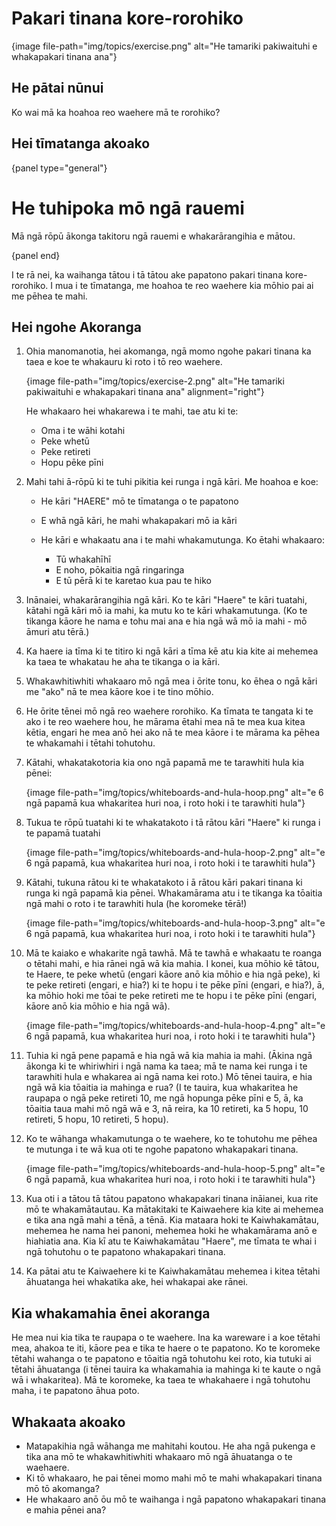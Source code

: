 # Pakari tinana kore-rorohiko

{image file-path="img/topics/exercise.png" alt="He tamariki pakiwaituhi e whakapakari tinana ana"}

## He pātai nūnui

Ko wai mā ka hoahoa reo waehere mā te rorohiko?

## Hei tīmatanga akoako

{panel type="general"}

# He tuhipoka mō ngā rauemi

Mā ngā rōpū ākonga takitoru ngā rauemi e whakarārangihia e mātou.

{panel end}

I te rā nei, ka waihanga tātou i tā tātou ake papatono pakari tinana kore-rorohiko. I mua i te tīmatanga, me hoahoa te reo waehere kia mōhio pai ai me pēhea te mahi.

## Hei ngohe Akoranga

1. Ohia manomanotia, hei akomanga, ngā momo ngohe pakari tinana ka taea e koe te whakauru ki roto i tō reo waehere.
    
    {image file-path="img/topics/exercise-2.png" alt="He tamariki pakiwaituhi e whakapakari tinana ana" alignment="right"}
    
    He whakaaro hei whakarewa i te mahi, tae atu ki te:
    
    - Oma i te wāhi kotahi
    - Peke whetū
    - Peke retireti
    - Hopu pēke pīni

2. Mahi tahi ā-rōpū ki te tuhi pikitia kei runga i ngā kāri. Me hoahoa e koe:
    
    - He kāri "HAERE" mō te tīmatanga o te papatono
    - E whā ngā kāri, he mahi whakapakari mō ia kāri
    - He kāri e whakaatu ana i te mahi whakamutunga. Ko ētahi whakaaro:
        
        - Tū whakahīhī
        - E noho, pōkaitia ngā ringaringa
        - E tū pērā ki te karetao kua pau te hiko

3. Inānaiei, whakarārangihia ngā kāri. Ko te kāri "Haere" te kāri tuatahi, kātahi ngā kāri mō ia mahi, ka mutu ko te kāri whakamutunga. (Ko te tikanga kāore he nama e tohu mai ana e hia ngā wā mō ia mahi - mō āmuri atu tērā.)

4. Ka haere ia tīma ki te titiro ki ngā kāri a tīma kē atu kia kite ai mehemea ka taea te whakatau he aha te tikanga o ia kāri.

5. Whakawhitiwhiti whakaaro mō ngā mea i ōrite tonu, ko ēhea o ngā kāri me "ako" nā te mea kāore koe i te tino mōhio.

6. He ōrite tēnei mō ngā reo waehere rorohiko. Ka tīmata te tangata ki te ako i te reo waehere hou, he mārama ētahi mea nā te mea kua kitea kētia, engari he mea anō hei ako nā te mea kāore i te mārama ka pēhea te whakamahi i tētahi tohutohu.

7. Kātahi, whakatakotoria kia ono ngā papamā me te tarawhiti hula kia pēnei:
    
    {image file-path="img/topics/whiteboards-and-hula-hoop.png" alt="e 6 ngā papamā kua whakaritea huri noa, i roto hoki i te tarawhiti hula"}

8. Tukua te rōpū tuatahi ki te whakatakoto i tā rātou kāri "Haere" ki runga i te papamā tuatahi
    
    {image file-path="img/topics/whiteboards-and-hula-hoop-2.png" alt="e 6 ngā papamā, kua whakaritea huri noa, i roto hoki i te tarawhiti hula"}

9. Kātahi, tukuna rātou ki te whakatakoto i ā rātou kāri pakari tinana ki runga ki ngā papamā kia pēnei. Whakamārama atu i te tikanga ka tōaitia ngā mahi o roto i te tarawhiti hula (he koromeke tērā!)
    
    {image file-path="img/topics/whiteboards-and-hula-hoop-3.png" alt="e 6 ngā papamā, kua whakaritea huri noa, i roto hoki i te tarawhiti hula"}

10. Mā te kaiako e whakarite ngā tawhā. Mā te tawhā e whakaatu te roanga o tētahi mahi, e hia rānei ngā wā kia mahia. I konei, kua mōhio kē tātou, te Haere, te peke whetū (engari kāore anō kia mōhio e hia ngā peke), ki te peke retireti (engari, e hia?) ki te hopu i te pēke pīni (engari, e hia?), ā, ka mōhio hoki me tōai te peke retireti me te hopu i te pēke pīni (engari, kāore anō kia mōhio e hia ngā wā).
    
    {image file-path="img/topics/whiteboards-and-hula-hoop-4.png" alt="e 6 ngā papamā, kua whakaritea huri noa, i roto hoki i te tarawhiti hula"}

11. Tuhia ki ngā pene papamā e hia ngā wā kia mahia ia mahi. (Ākina ngā ākonga ki te whiriwhiri i ngā nama ka taea; mā te nama kei runga i te tarawhiti hula e whakarea ai ngā nama kei roto.) Mō tēnei tauira, e hia ngā wā kia tōaitia ia mahinga e rua? (I te tauira, kua whakaritea he raupapa o ngā peke retireti 10, me ngā hopunga pēke pīni e 5, ā, ka tōaitia taua mahi mō ngā wā e 3, nā reira, ka 10 retireti, ka 5 hopu, 10 retireti, 5 hopu, 10 retireti, 5 hopu).

12. Ko te wāhanga whakamutunga o te waehere, ko te tohutohu me pēhea te mutunga i te wā kua oti te ngohe papatono whakapakari tinana.
    
    {image file-path="img/topics/whiteboards-and-hula-hoop-5.png" alt="e 6 ngā papamā, kua whakaritea huri noa, i roto hoki i te tarawhiti hula"}

13. Kua oti i a tātou tā tātou papatono whakapakari tinana ināianei, kua rite mō te whakamātautau. Ka mātakitaki te Kaiwaehere kia kite ai mehemea e tika ana ngā mahi a tēnā, a tēnā. Kia mataara hoki te Kaiwhakamātau, mehemea he nama hei panoni, mehemea hoki he whakamārama anō e hiahiatia ana. Kia kī atu te Kaiwhakamātau "Haere", me tīmata te whai i ngā tohutohu o te papatono whakapakari tinana.

14. Ka pātai atu te Kaiwaehere ki te Kaiwhakamātau mehemea i kitea tētahi āhuatanga hei whakatika ake, hei whakapai ake rānei.

## Kia whakamahia ēnei akoranga

He mea nui kia tika te raupapa o te waehere. Ina ka wareware i a koe tētahi mea, ahakoa te iti, kāore pea e tika te haere o te papatono. Ko te koromeke tētahi wahanga o te papatono e tōaitia ngā tohutohu kei roto, kia tutuki ai tētahi āhuatanga (i tēnei tauira ka whakamahia ia mahinga ki te kaute o ngā wā i whakaritea). Mā te koromeke, ka taea te whakahaere i ngā tohutohu maha, i te papatono āhua poto.

## Whakaata akoako

- Matapakihia ngā wāhanga me mahitahi koutou. He aha ngā pukenga e tika ana mō te whakawhitiwhiti whakaaro mō ngā āhuatanga o te waehaere. 
- Ki tō whakaaro, he pai tēnei momo mahi mō te mahi whakapakari tinana mō tō akomanga?
- He whakaaro anō ōu mō te waihanga i ngā papatono whakapakari tinana e mahia pēnei ana?
